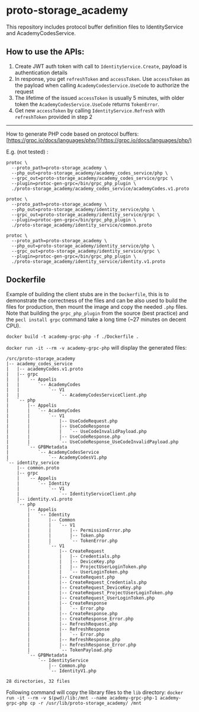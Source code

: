 # proto-storage_academy

This repository includes protocol buffer definition files to IdentityService and AcademyCodesService.

## How to use the APIs:
1. Create JWT auth token with call to `IdentityService.Create`, payload is authentication details
2. In response, you get `refreshToken` and `accessToken`. Use `accessToken` as the payload when calling `AcademyCodesService.UseCode` to authorize the request
3. The lifetime of the issued `accessToken` is usually 5 minutes, with older token the `AcademyCodesService.UseCode` returns `TokenError`.
4. Get new `accessToken` by calling `IdentityService.Refresh` with `refreshToken` provided in step 2

---

How to generate PHP code based on protocol buffers:
[https://grpc.io/docs/languages/php/](https://grpc.io/docs/languages/php/)

E.g. (not tested) :
```
protoc \
  --proto_path=proto-storage_academy \
  --php_out=proto-storage_academy/academy_codes_service/php \
  --grpc_out=proto-storage_academy/academy_codes_service/grpc \
  --plugin=protoc-gen-grpc=/bin/grpc_php_plugin \
  ./proto-storage_academy/academy_codes_service/academyCodes.v1.proto

protoc \
  --proto_path=proto-storage_academy \
  --php_out=proto-storage_academy/identity_service/php \
  --grpc_out=proto-storage_academy/identity_service/grpc \
  --plugin=protoc-gen-grpc=/bin/grpc_php_plugin \
  ./proto-storage_academy/identity_service/common.proto

protoc \
  --proto_path=proto-storage_academy \
  --php_out=proto-storage_academy/identity_service/php \
  --grpc_out=proto-storage_academy/identity_service/grpc \
  --plugin=protoc-gen-grpc=/bin/grpc_php_plugin \
  ./proto-storage_academy/identity_service/identity.v1.proto
```

## Dockerfile
Example of building the client stubs are in the `Dockerfile`, this is to
demonstrate the correctness of the files and can be also used to build the files
for production, then mount the image and copy the needed `.php` files.
Note that building the `grpc_php_plugin` from the source (best practice)
and the `pecl install grpc` command take a long time (~27 minutes on decent CPU).

`docker build -t academy-grpc-php -f ./Dockerfile .`

`docker run -it --rm -v academy-grpc-php` will display the generated files:

```
/src/proto-storage_academy
|-- academy_codes_service
|   |-- academyCodes.v1.proto
|   |-- grpc
|   |   `-- Appelis
|   |       `-- AcademyCodes
|   |           `-- V1
|   |               `-- AcademyCodesServiceClient.php
|   `-- php
|       |-- Appelis
|       |   `-- AcademyCodes
|       |       `-- V1
|       |           |-- UseCodeRequest.php
|       |           |-- UseCodeResponse
|       |           |   `-- UseCodeInvalidPayload.php
|       |           |-- UseCodeResponse.php
|       |           `-- UseCodeResponse_UseCodeInvalidPayload.php
|       `-- GPBMetadata
|           `-- AcademyCodesService
|               `-- AcademyCodesV1.php
`-- identity_service
    |-- common.proto
    |-- grpc
    |   `-- Appelis
    |       `-- Identity
    |           `-- V1
    |               `-- IdentityServiceClient.php
    |-- identity.v1.proto
    `-- php
        |-- Appelis
        |   `-- Identity
        |       |-- Common
        |       |   `-- V1
        |       |       |-- PermissionError.php
        |       |       |-- Token.php
        |       |       `-- TokenError.php
        |       `-- V1
        |           |-- CreateRequest
        |           |   |-- Credentials.php
        |           |   |-- DeviceKey.php
        |           |   |-- ProjectUserLoginToken.php
        |           |   `-- UserLoginToken.php
        |           |-- CreateRequest.php
        |           |-- CreateRequest_Credentials.php
        |           |-- CreateRequest_DeviceKey.php
        |           |-- CreateRequest_ProjectUserLoginToken.php
        |           |-- CreateRequest_UserLoginToken.php
        |           |-- CreateResponse
        |           |   `-- Error.php
        |           |-- CreateResponse.php
        |           |-- CreateResponse_Error.php
        |           |-- RefreshRequest.php
        |           |-- RefreshResponse
        |           |   `-- Error.php
        |           |-- RefreshResponse.php
        |           |-- RefreshResponse_Error.php
        |           `-- TokenPayload.php
        `-- GPBMetadata
            `-- IdentityService
                |-- Common.php
                `-- IdentityV1.php

28 directories, 32 files
```

Following command will copy the library files to the `lib` directory:
`docker run -it --rm -v $(pwd)/lib:/mnt --name academy-grpc-php-1 academy-grpc-php cp -r /usr/lib/proto-storage_academy/ /mnt`
